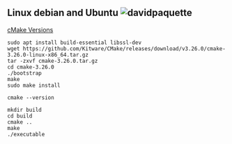 ## Linux debian and Ubuntu ![davidpaquette](https://i.imgur.com/at9TKWL.png)

[cMake Versions](https://cmake.org/download/)

```
sudo apt install build-essential libssl-dev
wget https://github.com/Kitware/CMake/releases/download/v3.26.0/cmake-3.26.0-linux-x86_64.tar.gz
tar -zxvf cmake-3.26.0.tar.gz
cd cmake-3.26.0
./bootstrap
make 
sudo make install 
```
```
cmake --version
```
```
mkdir build
cd build
cmake ..
make
./executable
```